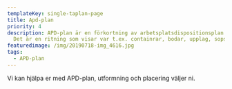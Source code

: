 ```yaml
---
templateKey: single-taplan-page
title: Apd-plan
priority: 4
description: APD-plan är en förkortning av arbetsplatsdispositionsplan.
  Det är en ritning som visar var t.ex. containrar, bodar, upplag, sopstationer, ledningar, förstahjälpen, samlingsplats, brandsläckare m.m. finns på arbetsplatsen för att man skall få en bra överblick på arbetslandskapet och hitta rätt.
featuredimage: /img/20190718-img_4616.jpg
tags:
  - APD-plan
---
```

Vi kan hjälpa er med APD-plan, utformning och placering väljer ni.
